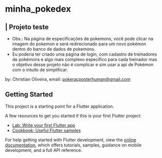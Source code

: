 # minha_pokedex

 ## | Projeto teste
 - Obs.: Na página de especificações de pokemons, você pode clicar na imagem do pokemon e será redirecionado para um novo pokémon dentro do banco de dados de pokemons.
 - Eu poderia ter criado uma página de login, com cadastro de treinadores de pokémons e algo mais complexo específico para cada treinador mas o objetivo desse projeto não é complicar e sim usar a api de Pokémon com o intuito de simplificar.
 
 by: Christian Oliveira, email: pokeracposterhuman@gmail.com

## Getting Started

This project is a starting point for a Flutter application.

A few resources to get you started if this is your first Flutter project:

- [Lab: Write your first Flutter app](https://docs.flutter.dev/get-started/codelab)
- [Cookbook: Useful Flutter samples](https://docs.flutter.dev/cookbook)

For help getting started with Flutter development, view the
[online documentation](https://docs.flutter.dev/), which offers tutorials,
samples, guidance on mobile development, and a full API reference.
